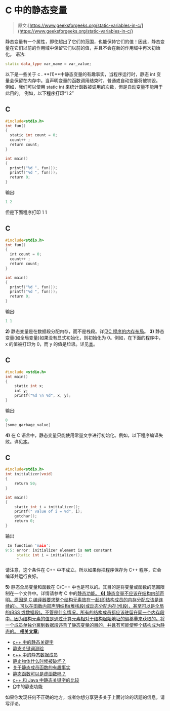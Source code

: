 # C 中的静态变量

> 原文:[https://www.geeksforgeeks.org/static-variables-in-c/](https://www.geeksforgeeks.org/static-variables-in-c/)

静态变量有一个属性，即使超出了它们的范围，也能保持它们的值！因此，静态变量在它们以前的作用域中保留它们以前的值，并且不会在新的作用域中再次初始化。
语法:

```cpp
static data_type var_name = var_value; 
```

以下是一些关于 c .
**(1)**中静态变量的有趣事实，当程序运行时，静态 int 变量会保留在内存中。当声明变量的函数调用结束时，普通或自动变量将被销毁。
例如，我们可以使用 static int 来统计函数被调用的次数，但是自动变量不能用于此目的。
例如，以下程序打印“1 2”

## C

```cpp
#include<stdio.h>
int fun()
{
  static int count = 0;
  count++ ;
  return count;
}

int main()
{
  printf("%d ", fun());
  printf("%d ", fun());
  return 0;
}
```

输出:

```cpp
1 2
```

但是下面程序打印 1 1

## C

```cpp
#include<stdio.h>
int fun()
{
  int count = 0;
  count++ ;
  return count;
}

int main()
{
  printf("%d ", fun());
  printf("%d ", fun());
  return 0;
}
```

输出:

```cpp
1 1
```

**2)** 静态变量是在数据段分配内存，而不是栈段。详见[C 程序的内存布局](https://www.geeksforgeeks.org/memory-layout-of-c-program/)。
**3)** 静态变量(如全局变量)如果没有显式初始化，则初始化为 0。例如，在下面的程序中，x 的值被打印为 0，而 y 的值是垃圾。详见[本](https://www.geeksforgeeks.org/g-fact-53/)。

## C

```cpp
#include <stdio.h>
int main()
{
    static int x;
    int y;
    printf("%d \n %d", x, y);
}
```

输出:

```cpp
0 
[some_garbage_value] 
```

**4)** 在 C 语言中，静态变量只能使用常量文字进行初始化。例如，以下程序编译失败。详见[本](https://www.geeksforgeeks.org/g-fact-80/)。

## C

```cpp
#include<stdio.h>
int initializer(void)
{
    return 50;
}

int main()
{
    static int i = initializer();
    printf(" value of i = %d", i);
    getchar();
    return 0;
}
```

输出

```cpp
 In function 'main':
9:5: error: initializer element is not constant
     static int i = initializer();
     ^
```

请注意，这个条件在 C++ 中不成立。所以如果你把程序保存为 C++ 程序，它会编译并运行良好。

**5)** 静态全局变量和函数在 C/C++ 中也是可以的。其目的是将变量或函数的范围限制在一个文件中。详情请参考 C 中的[静态功能。
**6)** 静态变量不应该在结构内部声明。原因是 C 编译器要求整个结构元素放在一起(即结构成员的内存分配应该是连续的)。可以在函数内部声明结构(堆栈段)或动态分配内存(堆段)，甚至可以是全局的(BSS 或数据段)。不管是什么情况，所有的结构成员都应该驻留在同一个内存段中，因为结构元素的值是通过计算元素相对于结构起始地址的偏移量来获取的。将一个成员单独分离到数据段违背了静态变量的目的，并且有可能使整个结构成为静态的。
**相关文章:**](https://www.geeksforgeeks.org/what-are-static-functions-in-c/) 

*   [c++ 中的静态关键字](https://www.geeksforgeeks.org/static-keyword-cpp/)
*   [静态关键词测验](https://www.geeksforgeeks.org/c-plus-plus-gq/static-keyword-gq/)
*   [c++ 中的静态数据成员](https://www.geeksforgeeks.org/stati/)
*   [静止物体什么时候被破坏？](https://www.geeksforgeeks.org/static-objects-destroyed/)
*   [关于静态成员函数的有趣事实](https://www.geeksforgeeks.org/some-interesting-facts-about-static-member-functions-in-c/)
*   [静态函数可以是虚函数吗？](https://www.geeksforgeeks.org/g-fact-29/)
*   [c++ 和 Java 中静态关键字的比较](https://www.geeksforgeeks.org/static-keyword-in-java/)
*   [C](https://www.geeksforgeeks.org/what-are-static-functions-in-c/)中的静态功能

如果你发现任何不正确的地方，或者你想分享更多关于上面讨论的话题的信息，请写评论。